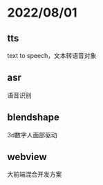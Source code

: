 # 2022/08/01

## tts
text to speech，文本转语音对象

## asr
语音识别

## blendshape
3d数字人面部驱动

## webview
大前端混合开发方案